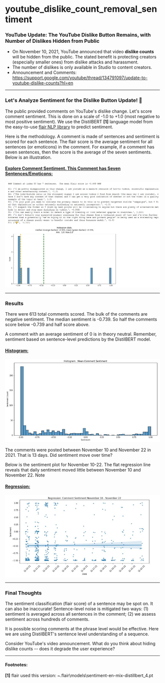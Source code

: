 # youtube_dislike_count_removal_sentiment

### YouTube Update: The YouTube Dislike Button Remains, with Number of Dislikes Hidden from Public

* On November 10, 2021, YouTube announced that video **dislike counts** will be hidden from the public.  The stated benefit is protecting creators (especially smaller ones) from dislike attacks and harassment.
* The number of dislikes is only available in Studio to content creators.
* Announcement and Comments: https://support.google.com/youtube/thread/134791097/update-to-youtube-dislike-counts?hl=en

***
### Let's Analyze Sentiment for the Dislike Button Update!  🧐
The public provided comments on YouTube's dislike change.  Let's score comment sentiment.  This is done on a scale of -1.0  to +1.0 (most negative to most positive sentiment).  We use the DistilBERT **[1]** language model from the easy-to-use [flair NLP library](https://github.com/flairNLP/flair) to predict sentiment.

Here is the methodology.  A comment is made of sentences and sentiment is scored for each sentence.  The flair score is the average sentiment for all sentences (or emoticons) in the comment.  For example, if a comment has seven sentences, then the score is the average of the seven sentiments.  Below is an illustration.


#### <ins>Explore Comment Sentiment.  This Comment has Seven Sentences/Emoticons:</ins>
![explore comment sentiment illustration](explore_comment_sentiment.JPG)

---

### Results
There were 613 total comments scored.  The bulk of the comments are negative sentiment.  The median sentiment is -0.739.  So half the comments score below -0.739 and half score above.  

A comment with an average sentiment of 0 is in theory neutral.  Remember, sentiment based on sentence-level predictions by the DistilBERT model.

#### <ins>Histogram:</ins>
![sentiment_hist](sentiment_histogram.JPG)

The comments were posted between November 10 and November 22 in 2021.  That is 13 days.  Did sentiment move over time?

Below is the sentiment plot for November 10-22.  The flat regression line reveals that daily sentiment moved little between November 10 and November 22.  Note

#### <ins>Regression:</ins>
![sentiment_regression](sentiment_regression.JPG)

***
### Final Thoughts
The sentiment classification (flair score) of a sentence may be spot on.  It can also be inaccurate!  Sentence-level noise is mitigated two ways: (1) sentiment is averaged across all sentences in the comment; (2) we assess sentiment across hundreds of comments.

It is possible scoring comments at the phrase level would be effective.  Here we are using DistilBERT's sentence level understanding of a sequence.

Consider YouTube's video announcement.  What do you think about hiding dislike counts -- does it degrade the user experience?
***

#### Footnotes:
**[1]** flair used this version: ~\.flair\models\sentiment-en-mix-distillbert_4.pt
